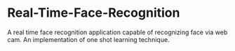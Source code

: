 # Real-Time-Face-Recognition
A real time face recognition application capable of recognizing face via web cam. An implementation of one shot learning technique.

